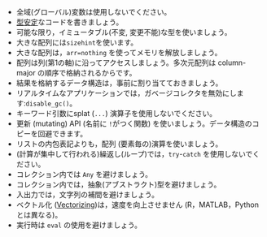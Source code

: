 - 全域(グローバル)変数は使用しないでください。
- [型安定](https://www.johnmyleswhite.com/notebook/2013/12/06/writing-type-stable-code-in-julia)なコードを書きましょう。
- 可能な限り，イミュータブル(不変, 変更不能)な型を使いましょう。
- 大きな配列には`sizehint`を使います。
- 大きな配列は，`arr=nothing` を使ってメモリを解放しましょう。
- 配列は列(第1の軸)に沿ってアクセスしましょう。多次元配列は column-major の順序で格納されるからです。
- 結果を格納するデータ構造は，事前に割り当てておきましょう。
- リアルタイムなアプリケーションでは，ガベージコレクタを無効にします:`disable_gc()`。
- キーワード引数にsplat (`...`) 演算子を使用しないでください。
- 更新 (mutating) API (名前に `!`がつく関数) を使いましょう。データ構造のコピーを回避できます。
- リストの内包表記よりも，配列 (要素毎の)演算を使いましょう。
- (計算が集中して行われる)繰返し(ループ)では，`try`-`catch` を使用しないでください。
- コレクション内では `Any` を避けましょう。
- コレクション内では，抽象(アブストラクト)型を避けましょう。
- 入出力では，文字列の補間を避けましょう。
- ベクトル化 ([Vectorizing](https://www.johnmyleswhite.com/notebook/2013/12/22/the-relationship-between-vectorized-and-devectorized-code "https://www.johnmyleswhite.com/notebook/2013/12/22/the-relationship-between-vectorized-and-devectorized-code"))は，速度を向上させません (R，MATLAB，Pythonとは異なる)。
- 実行時は `eval` の使用を避けましょう。
